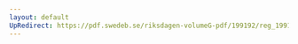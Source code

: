 ```yaml
---
layout: default
UpRedirect: https://pdf.swedeb.se/riksdagen-volumeG-pdf/199192/reg_199192/reg_199192_0930.pdf
---
```

